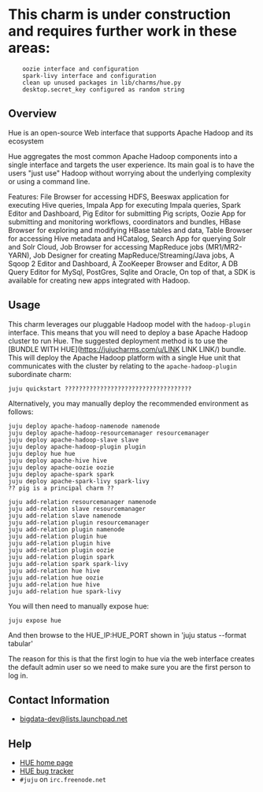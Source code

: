 # This charm is under construction and requires further work in these areas:

        oozie interface and configuration
        spark-livy interface and configuration
        clean up unused packages in lib/charms/hue.py
        desktop.secret_key configured as random string

## Overview

Hue is an open-source Web interface that supports Apache Hadoop and its ecosystem

Hue aggregates the most common Apache Hadoop components into a single interface
and targets the user experience. Its main goal is to have the users "just use"
Hadoop without worrying about the underlying complexity or using a command line.

Features: File Browser for accessing HDFS, Beeswax application for executing
Hive queries, Impala App for executing Impala queries, Spark Editor and
Dashboard, Pig Editor for submitting Pig scripts, Oozie App for submitting and
monitoring workflows, coordinators and bundles, HBase Browser for exploring and
modifying HBase tables and data, Table Browser for accessing Hive metadata and
HCatalog, Search App for querying Solr and Solr Cloud, Job Browser for accessing
MapReduce jobs (MR1/MR2-YARN), Job Designer for creating
MapReduce/Streaming/Java jobs, A Sqoop 2 Editor and Dashboard, A ZooKeeper
Browser and Editor, A DB Query Editor for MySql, PostGres, Sqlite and Oracle, On
top of that, a SDK is available for creating new apps integrated with Hadoop.

## Usage

This charm leverages our pluggable Hadoop model with the `hadoop-plugin`
interface. This means that you will need to deploy a base Apache Hadoop cluster
to run Hue. The suggested deployment method is to use the
[BUNDLE WITH HUE](https://jujucharms.com/u/LINK LINK LINK/)
bundle. This will deploy the Apache Hadoop platform with a single Hue
unit that communicates with the cluster by relating to the
`apache-hadoop-plugin` subordinate charm:

    juju quickstart ????????????????????????????????????

Alternatively, you may manually deploy the recommended environment as follows:

    juju deploy apache-hadoop-namenode namenode
    juju deploy apache-hadoop-resourcemanager resourcemanager
    juju deploy apache-hadoop-slave slave
    juju deploy apache-hadoop-plugin plugin
    juju deploy hue hue
    juju deploy apache-hive hive
    juju deploy apache-oozie oozie
    juju deploy apache-spark spark
    juju deploy apache-spark-livy spark-livy
    ?? pig is a principal charm ??

    juju add-relation resourcemanager namenode
    juju add-relation slave resourcemanager
    juju add-relation slave namenode
    juju add-relation plugin resourcemanager
    juju add-relation plugin namenode
    juju add-relation plugin hue
    juju add-relation plugin hive
    juju add-relation plugin oozie
    juju add-relation plugin spark
    juju add-relation spark spark-livy
    juju add-relation hue hive
    juju add-relation hue oozie
    juju add-relation hue hive
    juju add-relation hue spark-livy

You will then need to manually expose hue:

    juju expose hue

And then browse to the HUE_IP:HUE_PORT shown in 'juju status --format tabular'

The reason for this is that the first login to hue via the web interface creates
the default admin user so we need to make sure you are the first person to 
log in.

## Contact Information

- <bigdata-dev@lists.launchpad.net>


## Help

- [HUE home page](http://gethue.com)
- [HUE bug tracker](https://issues.cloudera.org/projects/HUE)
- `#juju` on `irc.freenode.net`
